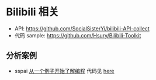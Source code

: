 
# Bilibili 相关

- API: <https://github.com/SocialSisterYi/bilibili-API-collect>
- 代码 sample: <https://github.com/Hsury/Bilibili-Toolkit>

## 分析案例

- sspai [从一个例子开始了解编程](https://sspai.com/post/72756) 代码见 [here](https://gitee.com/tinybot/sspai-100-hours-series-python/)

